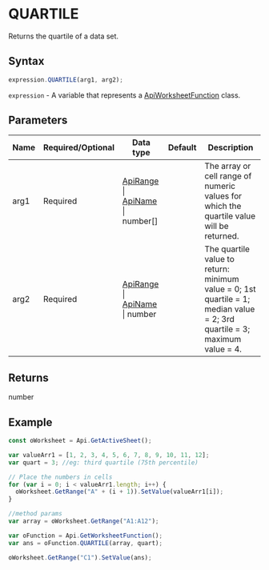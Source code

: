 # QUARTILE

Returns the quartile of a data set.

## Syntax

```javascript
expression.QUARTILE(arg1, arg2);
```

`expression` - A variable that represents a [ApiWorksheetFunction](../ApiWorksheetFunction.md) class.

## Parameters

| **Name** | **Required/Optional** | **Data type** | **Default** | **Description** |
| ------------- | ------------- | ------------- | ------------- | ------------- |
| arg1 | Required | [ApiRange](../../ApiRange/ApiRange.md) \| [ApiName](../../ApiName/ApiName.md) \| number[] |  | The array or cell range of numeric values for which the quartile value will be returned. |
| arg2 | Required | [ApiRange](../../ApiRange/ApiRange.md) \| [ApiName](../../ApiName/ApiName.md) \| number |  | The quartile value to return: minimum value = 0; 1st quartile = 1; median value = 2; 3rd quartile = 3; maximum value = 4. |

## Returns

number

## Example



```javascript
const oWorksheet = Api.GetActiveSheet();

var valueArr1 = [1, 2, 3, 4, 5, 6, 7, 8, 9, 10, 11, 12];
var quart = 3; //eg: third quartile (75th percentile)

// Place the numbers in cells
for (var i = 0; i < valueArr1.length; i++) {
  oWorksheet.GetRange("A" + (i + 1)).SetValue(valueArr1[i]);
}

//method params
var array = oWorksheet.GetRange("A1:A12");

var oFunction = Api.GetWorksheetFunction();
var ans = oFunction.QUARTILE(array, quart);

oWorksheet.GetRange("C1").SetValue(ans);

```
